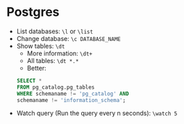 # Postgres

- List databases: `\l` or `\list`
- Change database: `\c DATABASE_NAME`
- Show tables: `\dt`
    - More information: `\dt+`
    - All tables: `\dt *.*`
    - Better:
    ```sql
    SELECT *
    FROM pg_catalog.pg_tables
    WHERE schemaname != 'pg_catalog' AND 
    schemaname != 'information_schema';
    ```
- Watch query (Run the query every n seconds): `\watch 5`